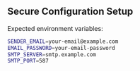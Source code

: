 ## Secure Configuration Setup

Expected environment variables:

```sh
SENDER_EMAIL=your-email@example.com
EMAIL_PASSWORD=your-email-password
SMTP_SERVER=smtp.example.com
SMTP_PORT=587
```
